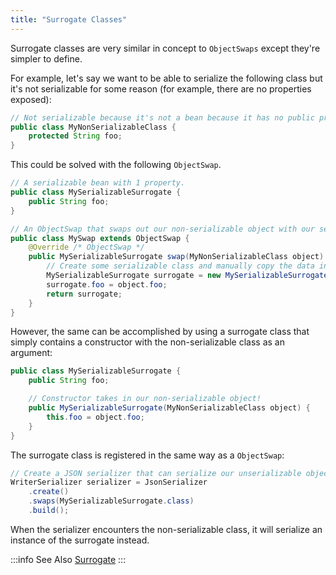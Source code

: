 ```yaml
---
title: "Surrogate Classes"
---
```


Surrogate classes are very similar in concept to `ObjectSwaps` except they're simpler to define.

For example, let's say we want to be able to serialize the following class but it's not serializable for some reason (for example, there are no properties exposed):

```java
// Not serializable because it's not a bean because it has no public properties.
public class MyNonSerializableClass {
    protected String foo;
}
```

This could be solved with the following `ObjectSwap`.

```java
// A serializable bean with 1 property.
public class MySerializableSurrogate {
    public String foo;
}

// An ObjectSwap that swaps out our non-serializable object with our serializable object.
public class MySwap extends ObjectSwap {
    @Override /* ObjectSwap */
    public MySerializableSurrogate swap(MyNonSerializableClass object) {
        // Create some serializable class and manually copy the data into it.
        MySerializableSurrogate surrogate = new MySerializableSurrogate();
        surrogate.foo = object.foo;
        return surrogate;
    }
}
```

However, the same can be accomplished by using a surrogate class that simply contains a constructor with the non-serializable class as an argument:

```java
public class MySerializableSurrogate {
    public String foo;

    // Constructor takes in our non-serializable object!
    public MySerializableSurrogate(MyNonSerializableClass object) {
        this.foo = object.foo;
    }
}
```

The surrogate class is registered in the same way as a `ObjectSwap`:

```java
// Create a JSON serializer that can serialize our unserializable object.
WriterSerializer serializer = JsonSerializer
    .create()
    .swaps(MySerializableSurrogate.class)
    .build();
```

When the serializer encounters the non-serializable class, it will serialize an instance of the surrogate instead.

:::info See Also
<java-class>[Surrogate]({{API_DOCS}}/org/apache/juneau/swap/Surrogate.html)</java-class>
:::
